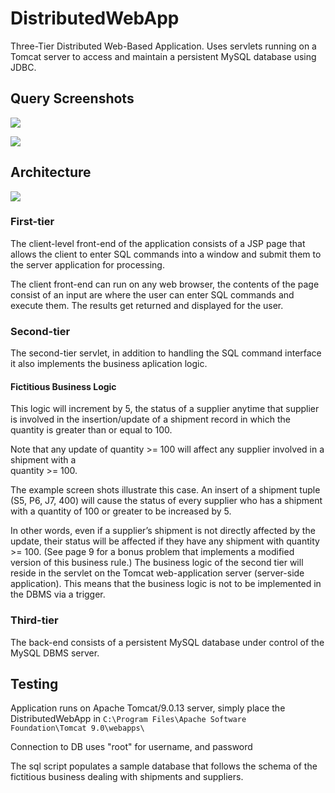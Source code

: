 # DistributedWebApp

Three-Tier Distributed Web-Based Application. Uses servlets running on a Tomcat server to access and maintain a persistent MySQL database using JDBC.

## Query Screenshots

![](http://www.reynodigital.com/etc/command1.PNG)

![](http://www.reynodigital.com/etc/command2a.PNG)

## Architecture

![](http://www.reynodigital.com/etc/arch_diagram.png)


### First-tier

The client-level front-end of the application consists of a JSP page that allows the client to enter SQL commands into a window and submit them to the server application for processing. 

The client front-end can run on any web browser, the contents of the page consist of an input are where the user can enter SQL commands and execute them. The results get returned and displayed for the user. 


### Second-tier

The second-tier servlet, in addition to handling the SQL command interface it also implements the business aplication logic. 


#### Fictitious Business Logic

This logic will increment by 5, the status of a supplier anytime that supplier is involved in the insertion/update of a shipment record in which the quantity is greater than or equal to 100. 

Note  that  any  update  of  quantity  >=  100  will  affect  any  supplier  involved  in  a  shipment  with  a  
quantity >= 100. 

The example screen shots illustrate this case.  An insert of a shipment tuple (S5, P6, J7, 400) will cause the status of every supplier who has a shipment with a quantity of 100 or greater to be increased by 5.
  
In other words, even if a supplier’s shipment is not directly affected by the update, 
their status will be affected if they have any shipment with quantity >= 100. (See page 9 for a bonus problem  that  implements a modified version of this business  rule.) The business logic of the second tier will reside in the servlet on the Tomcat web-application server (server-side application). This means that the business logic is not to be implemented in the DBMS via a trigger.

### Third-tier

The back-end consists of a persistent MySQL database under control of the MySQL DBMS server.


## Testing

Application runs on Apache Tomcat/9.0.13 server, simply place the DistributedWebApp in `C:\Program Files\Apache Software Foundation\Tomcat 9.0\webapps\` 

Connection to DB uses "root" for username, and password

The sql script populates a sample database that follows the schema of the fictitious business dealing with shipments and suppliers.
